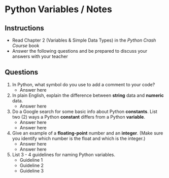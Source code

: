 # Python Variables / Notes

## Instructions

- Read Chapter 2 (Variables & Simple Data Types) in the *Python Crash Course* book
- Answer the following questions and be prepared to discuss your answers with your teacher

## Questions

1. In Python, what symbol do you use to add a comment to your code?
    -  Answer here
2. In plain English, explain the difference between **string** data and **numeric** data.
    -  Answer here
3. Do a Google search for some basic info about Python **constants**.  List two (2) ways a Python **constant** differs from a Python **variable**.
    -  Answer here
    -  Answer here
4. Give an example of a **floating-point** number and an **integer**.  (Make sure you identify which number is the float and which is the integer.)
    -  Answer here
    -  Answer here
5. List 3 - 4 guidelines for naming Python variables.
    -  Guideline 1
    -  Guideline 2
    -  Guideline 3
